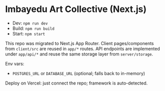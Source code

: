 # Imbayedu Art Collective (Next.js)

- Dev: `npm run dev`
- Build: `npm run build`
- Start: `npm start`

This repo was migrated to Next.js App Router. Client pages/components from `client/src` are reused in `app/*` routes. API endpoints are implemented under `app/api/*` and reuse the same storage layer from `server/storage`.

Env vars:
- `POSTGRES_URL` or `DATABASE_URL` (optional; falls back to in-memory)

Deploy on Vercel: just connect the repo; framework is auto-detected.